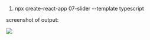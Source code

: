 1. npx create-react-app 07-slider --template typescript

screenshot of output:

<img src="menu.png">
